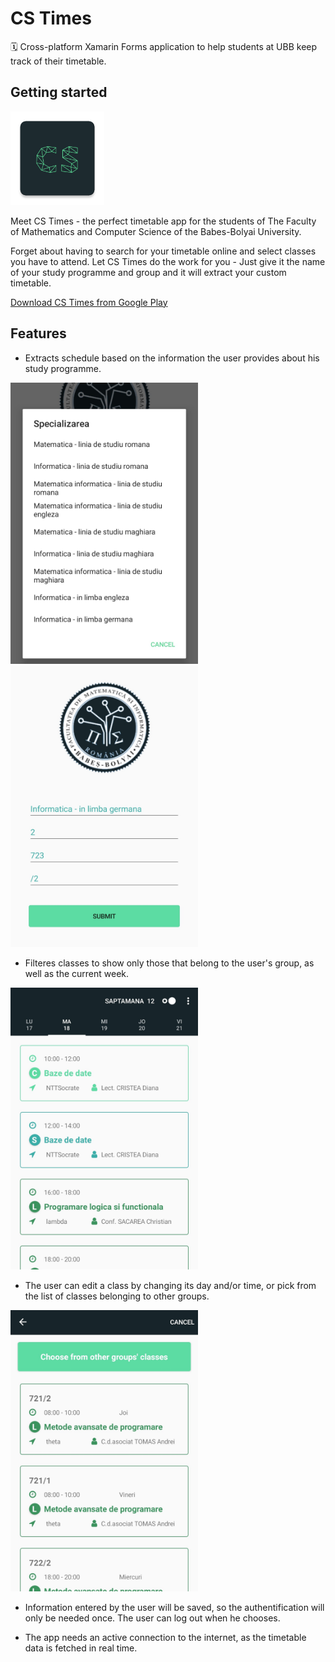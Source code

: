# CS Times

🗓️ Cross-platform Xamarin Forms application to help students at UBB keep track of their timetable.

## Getting started

<img src="screenshots/ic_launcher-web.png" width=150>

Meet CS Times - the perfect timetable app for the students of The Faculty of Mathematics and Computer Science of the Babes-Bolyai University.

Forget about having to search for your timetable online and select classes you have to attend. Let CS Times do the work for you - Just give it the name of your study programme and group and it will extract your custom timetable.

[Download CS Times from Google Play](https://play.google.com/store/apps/details?id=com.companyname.SetUp)

## Features

* Extracts schedule based on the information the user provides about his study programme.

<img src="screenshots/1.jpg" width=300> <img src="screenshots/2.jpg" width=300>

* Filteres classes to show only those that belong to the user's group, as well as the current week.

<img src="screenshots/3.jpg" width=300>

* The user can edit a class by changing its day and/or time, or pick from the list of classes belonging to other groups.

<img src="screenshots/4.jpg" width=300>

* Information entered by the user will be saved, so the authentification will only be needed once. The user can log out when he chooses.

* The app needs an active connection to the internet, as the timetable data is fetched in real time.
